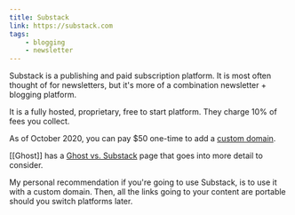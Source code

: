 ```yaml
---
title: Substack
link: https://substack.com
tags:
    - blogging
    - newsletter
---
```

Substack is a publishing and paid subscription platform. It is most often thought of for newsletters, but it's more of a combination newsletter + blogging platform.

It is a fully hosted, proprietary, free to start platform. They charge 10% of fees you collect.

As of October 2020, you can pay $50 one-time to add a [custom domain](https://blog.substack.com/p/new-add-a-custom-domain-to-your-substack).

[[Ghost]] has a [Ghost vs. Substack](https://ghost.org/vs/substack/) page that goes into more detail to consider.

My personal recommendation if you're going to use Substack, is to use it with a custom domain. Then, all the links going to your content are portable should you switch platforms later.